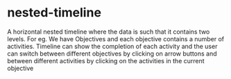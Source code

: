 # nested-timeline
A horizontal nested timeline where the data is such that it contains two levels. For eg. We have Objectives and each objective contains a number of activities. Timeline can show the completion of each activity and the user can switch between different objectives by clicking on arrow buttons and between different activities by clicking on the activities in the current objective
